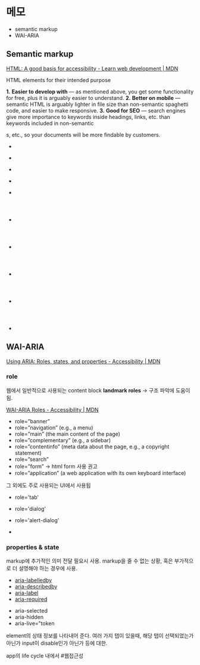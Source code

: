 # 메모

- semantic markup
- WAI-ARIA

## Semantic markup
[HTML: A good basis for accessibility - Learn web development | MDN](https://developer.mozilla.org/en-US/docs/Learn/Accessibility/HTML#good_semantics)

HTML elements for their intended purpose

**1.** **Easier to develop with** — as mentioned above, you get some functionality for free, plus it is arguably easier to understand.
**2.** **Better on mobile** — semantic HTML is arguably lighter in file size than non-semantic spaghetti code, and easier to make responsive.
**3.** **Good for SEO** — search engines give more importance to keywords inside headings, links, etc. than keywords included in non-semantic <div>s, etc., so your documents will be more findable by customers.


*  [<article>](https://developer.mozilla.org/en-US/docs/Web/HTML/Element/article)
*  [<aside>](https://developer.mozilla.org/en-US/docs/Web/HTML/Element/aside)
*  [<figcaption>](https://developer.mozilla.org/en-US/docs/Web/HTML/Element/figcaption)
*  [<figure>](https://developer.mozilla.org/en-US/docs/Web/HTML/Element/figure)
*  [<footer>](https://developer.mozilla.org/en-US/docs/Web/HTML/Element/footer)
*  [<header>](https://developer.mozilla.org/en-US/docs/Web/HTML/Element/header)
*  [<main>](https://developer.mozilla.org/en-US/docs/Web/HTML/Element/main)
*  [<nav>](https://developer.mozilla.org/en-US/docs/Web/HTML/Element/nav)
*  [<section>](https://developer.mozilla.org/en-US/docs/Web/HTML/Element/section)
*  [<time>](https://developer.mozilla.org/en-US/docs/Web/HTML/Element/time)



## WAI-ARIA
[Using ARIA: Roles, states, and properties - Accessibility | MDN](https://developer.mozilla.org/en-US/docs/Web/Accessibility/ARIA/ARIA_Techniques#roles)
### role

웹에서 일반적으로 사용되는 content block **landmark roles**
-> 구조 파악에 도움이 됨.

[WAI-ARIA Roles - Accessibility | MDN](https://developer.mozilla.org/en-US/docs/Web/Accessibility/ARIA/Roles)

* role=”banner”
* role=”navigation” (e.g., a menu)
* role=”main” (the main content of the page)
* role=”complementary” (e.g., a sidebar)
* role=”contentinfo” (meta data about the page, e.g., a copyright statement)
* role=”search”
* role=”form” -> html form 사용 권고
* role=”application” (a web application with its own keyboard interface)

그 외에도 주로 사용되는 UI에서 사용됩

- role='tab'
- role='dialog'
- role='alert-dialog'

-


### properties & state

markup에 추가적인 의미 전달 필요시 사용.
markup을 줄 수 없는 상황, 혹은 부가적으로 더 설명해야 하는 경우에 사용.

*  [aria-labelledby](https://developer.mozilla.org/en-US/docs/Web/Accessibility/ARIA/ARIA_Techniques/Using_the_aria-labelledby_attribute)
*  [aria-describedby](https://developer.mozilla.org/en-US/docs/Web/Accessibility/ARIA/ARIA_Techniques/Using_the_aria-describedby_attribute)
*  [aria-label](https://developer.mozilla.org/en-US/docs/Web/Accessibility/ARIA/ARIA_Techniques/Using_the_aria-label_attribute)
*  [aria-required](https://developer.mozilla.org/en-US/docs/Web/Accessibility/ARIA/ARIA_Techniques/Using_the_aria-required_attribute)
- aria-selected
- aria-hidden
- aria-live="token


element의 상태 정보를 나타내어 준다.
여러 가지 탭이 있을때, 해당 탭이 선택되었는가 아닌가
input이 disable인가 아닌가 등에 대한.

app의 life cycle 내에서
#웹접근성